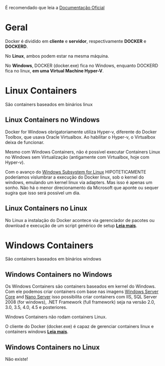 É recomendado que leia a [Documentação Oficial](https://docs.docker.com/docker-for-windows/)

# Geral
Docker é dividido em **cliente** e **servidor**, respectivamente **DOCKER** e **DOCKERD**.

No **Linux**, ambos podem estar na mesma máquina.

No **Windows**, DOCKER (docker.exe) fica no Windows, enquanto DOCKERD fica no linux, **em uma Virtual Machine Hyper-V**.

# Linux Containers

São containers baseados em binários linux

## Linux Containers no Windows 

Docker for Windows obrigatoriamente utiliza Hyper-v, diferente do Docker Toolbox, que usava Oracle Virtualbox. Ao habilitar o Hyper-v, o Virtualbox deixa de funcionar.

Mesmo com Windows Containers, não é possível executar Containers Linux no Windows sem Virtualização (antigamente com Virtualbox, hoje com Hyper-v).

Com o avanço do [Windows Subsystem for Linux](http://luizcarlosfaria.net/blog/windows-subsystem-for-linux/) HIPOTETICAMENTE poderíamos vislumbrar a execução do Docker linux, sob o kernel do windows, emulando um kernel linux via adapters. Mas isso é apenas um sonho. Não há o menor direcionamento da Microsoft que aponte ou sequer sugira que isso será possível um dia.

## Linux Containers no Linux

No Linux a instalação do Docker acontece via gerenciador de pacotes ou download e execução de um script genérico de setup [**Leia mais**](https://docs.docker.com/engine/installation/).

# Windows Containers

São containers baseados em binários windows

## Windows Containers no Windows

Os Windows Containers são containers baseados em kernel do Windows. Com ele podemos criar containers com base nas imagens  [Windows Server Core](https://hub.docker.com/r/microsoft/windowsservercore/) and [Nano Server](https://hub.docker.com/r/microsoft/nanoserver/) isso possibilita criar containers com IIS, SQL Server 2008 (for windows),  .NET Framework (full framework) seja na versão 2.0, 3.0, 3.5, 4.0, 4.5 e posteriores.

Windows Containers não rodam containers Linux.

O cliente do Docker (docker.exe) é capaz de gerenciar containers linux e containers windows [**Leia mais**](https://docs.docker.com/docker-for-windows/#/switch-between-windows-and-linux-containers).

## Windows Containers no Linux

Não existe! 
